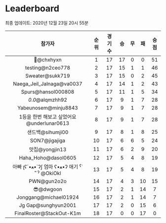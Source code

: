 # Leaderboard
최종 업데이트: 2020년 12월 23일 20시 55분




| 참가자 | 순위 | 경기수 | 승 | 무 | 패 | 승점 |
|:---:|:---:|:---:|:---:|:---:|:---:|:---:|
| 👑@chxhyxn | 1 | 17 | 17 | 0 | 0 | 51 |
| testing@n2ceo778 | 2 | 17 | 15 | 1 | 1 | 46 |
| Sweater@sukk719 | 3 | 17 | 15 | 0 | 2 | 45 |
| Naega_Jeil_Jalnaga@va0037 | 4 | 17 | 14 | 1 | 2 | 43 |
| Spurs@hansol000808 | 5 | 17 | 11 | 1 | 5 | 34 |
| _0.0_@alqmzhh92 | 6 | 17 | 9 | 1 | 7 | 28 |
| Yabeunosem@minju8843 | 7 | 17 | 9 | 1 | 7 | 28 |
| 1등을 한번 해보고 싶었어요@underlunar0613 | 8 | 17 | 9 | 1 | 7 | 28 |
| 샌드백@sihumji00 | 9 | 17 | 8 | 1 | 8 | 25 |
| SON7@jigajiga | 10 | 17 | 6 | 6 | 5 | 24 |
| 맛집@yongjin13 | 11 | 17 | 6 | 2 | 9 | 20 |
| Haha_Hoho@dasol0605 | 12 | 17 | 5 | 4 | 8 | 19 |
|  아빠  ʅʕ´•ﻌ•`ʔʃ  엄마 ʕ•ﻌ•ʔ 애기 ˁ˙˟˙ˀ @OkiOkl | 13 | 17 | 5 | 4 | 8 | 19 |
| PWN@gun2o2o | 14 | 17 | 4 | 3 | 10 | 15 |
| 😎@dwgoon | 15 | 17 | 2 | 1 | 14 | 7 |
| Jonggang@michael01924 | 16 | 17 | 2 | 1 | 14 | 7 |
| Jg Gap@sunghyun2001 | 17 | 17 | 2 | 0 | 15 | 6 |
| FinalRoster@StackOut-K1m | 18 | 17 | 0 | 0 | 17 | 0 |